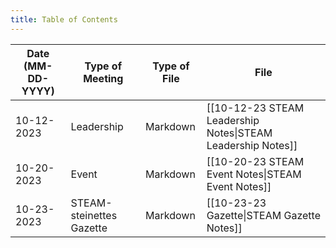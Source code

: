 ```yaml
---
title: Table of Contents
---
```

| Date (MM-DD-YYYY) | Type of Meeting          | Type of File | File                                                                 |
| ----------------- | ------------------------ | ------------ | -------------------------------------------------------------------- |
| 10-12-2023        | Leadership               | Markdown     | [[10-12-23 STEAM Leadership Notes\|STEAM Leadership Notes]] |
| 10-20-2023        | Event                    | Markdown     | [[10-20-23 STEAM Event Notes\|STEAM Event Notes]]           |
| 10-23-2023        | STEAM-steinettes Gazette | Markdown     | [[10-23-23 Gazette\|STEAM Gazette Notes]]         |
